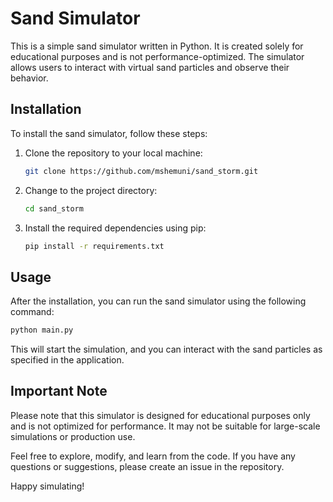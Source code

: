 # Sand Simulator

This is a simple sand simulator written in Python. It is created solely for educational purposes and is not performance-optimized. The simulator allows users to interact with virtual sand particles and observe their behavior.

## Installation

To install the sand simulator, follow these steps:

1. Clone the repository to your local machine:

    ```bash
    git clone https://github.com/mshemuni/sand_storm.git
    ```

2. Change to the project directory:

    ```bash
    cd sand_storm
    ```

3. Install the required dependencies using pip:

    ```bash
    pip install -r requirements.txt
    ```

## Usage

After the installation, you can run the sand simulator using the following command:

```bash
python main.py
```

This will start the simulation, and you can interact with the sand particles as specified in the application.

## Important Note

Please note that this simulator is designed for educational purposes only and is not optimized for performance. It may not be suitable for large-scale simulations or production use.

Feel free to explore, modify, and learn from the code. If you have any questions or suggestions, please create an issue in the repository.

Happy simulating!